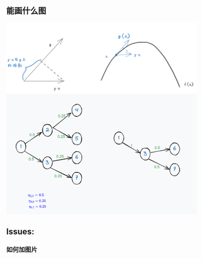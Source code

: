 
## 能画什么图

![](../../_image/WritingTools/image-20240721231136861.png)
![](../../_image/WritingTools/image-20240721231257101.png)


## Issues:
### 如何加图片

```

```